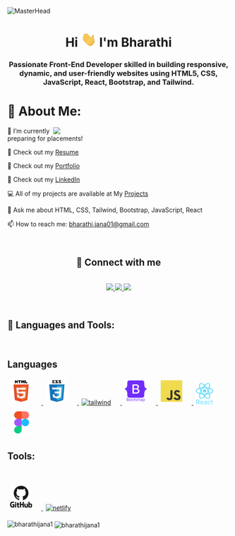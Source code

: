 
<!---
bharathijana1/bharathijana1 is a ✨ special ✨ repository because its `README.md` (this file) appears on your GitHub profile.
You can click the Preview link to take a look at your changes.
--->
<!----------------------------------- Banner Section ------------------------------------>
![MasterHead](https://user-images.githubusercontent.com/95478989/198955082-6e78ebb5-e1e4-49f9-8d32-6e5af3984dcd.gif)
  

<!----------------------------------- Heading Section ------------------------------------>
<h1 align="center">
    Hi
    <img src="https://raw.githubusercontent.com/ABSphreak/ABSphreak/master/gifs/Hi.gif" width="35">
    I'm Bharathi
   
</h1>

<!----------------------------------- About Section ------------------------------------>

<h3 align="center">Passionate Front-End Developer skilled in building responsive, dynamic, and user-friendly websites using HTML5, CSS, JavaScript, React, Bootstrap, and Tailwind.</h3>

# 💫 About Me:

<picture> <img align="right" src="https://mir-s3-cdn-cf.behance.net/project_modules/disp/601014116770475.6068beff4640a.gif" width = 400px></picture>


🔭 I’m currently preparing for placements!  
  
📄 Check out my [Resume](https://drive.google.com/file/d/1cqVZvdjL66DdrNwd2RTjSPZyPPfMvLRl/view)  

📄 Check out my [Portfolio](https://portfolio-bharathi.netlify.app/)  

📄 Check out my [LinkedIn](www.linkedin.com/in/bharathijanarthanan12https://www.linkedin.com/in/bharathijanarthanan12/)  
    
💻 All of my projects are available at My [Projects](https://github.com/bharathijana1)  
  
💬 Ask me about HTML, CSS, Tailwind, Bootstrap, JavaScript, React
  
📫 How to reach me: bharathi.jana01@gmail.com 


<br/>
<h2 align="center">📱 Connect with me</h2>
<br />
<div align="center">
  <a target="_blank" href="https://www.linkedin.com/in/bharathijanarthanan12/">
    <img src="https://img.shields.io/badge/LinkedIn-0077B5?style=for-the-badge&logo=linkedin&logoColor=white" />
  </a>
  <a target="_blank" href="mailto:bharathi.jana01@gmail.com">
    <img src="https://img.shields.io/badge/Gmail-D14836?style=for-the-badge&logo=gmail&logoColor=white" />
  </a>
  <a target="_blank" href="https://github.com/bharathijana1">
    <img src="https://img.shields.io/badge/GitHub-100000?style=for-the-badge&logo=github&logoColor=white" />
  </a>
</div>
<br />



<br/>
<div>
<h2 align="left">🚀 Languages and Tools:</h2>
<br/>
<h2 align="left">Languages </h2>
<p align="left">
  <a href="https://www.w3.org/html/" target="_blank" rel="noreferrer">
    <img src="https://raw.githubusercontent.com/devicons/devicon/master/icons/html5/html5-original-wordmark.svg" alt="html5" width="50" height="50" style="margin-right: 15px; padding:6px" />
  </a>
  <a href="https://www.w3schools.com/css/" target="_blank" rel="noreferrer">
    <img src="https://raw.githubusercontent.com/devicons/devicon/master/icons/css3/css3-original-wordmark.svg" alt="css3" width="50" height="50" style="margin-right: 15px; padding:6px" />
  </a>
    <a href="https://tailwindcss.com/" target="_blank" rel="noreferrer">
    <img src="https://www.vectorlogo.zone/logos/tailwindcss/tailwindcss-icon.svg" alt="tailwind" width="50" height="50" style="margin-right: 15px; padding:6px" />
  </a>
  <a href="https://getbootstrap.com" target="_blank" rel="noreferrer">
    <img src="https://raw.githubusercontent.com/devicons/devicon/master/icons/bootstrap/bootstrap-plain-wordmark.svg" alt="bootstrap" width="50" height="50" style="margin-right: 15px; padding:6px" />
  </a>
  <a href="https://developer.mozilla.org/en-US/docs/Web/JavaScript" target="_blank" rel="noreferrer">
    <img src="https://raw.githubusercontent.com/devicons/devicon/master/icons/javascript/javascript-original.svg" alt="javascript" width="50" height="50" style="margin-right: 15px; padding:6px" />
  </a>
  <a href="https://reactjs.org/" target="_blank" rel="noreferrer">
    <img src="https://raw.githubusercontent.com/devicons/devicon/master/icons/react/react-original-wordmark.svg" alt="react" width="50" height="50" style="margin-right: 15px; padding:6px />
  </a>
  <a href="https://www.figma.com/" target="_blank" rel="noreferrer">
    <img src="https://raw.githubusercontent.com/devicons/devicon/master/icons/figma/figma-original.svg" alt="figma" width="50" height="50" style="margin-right: 15px; padding:6px" />
  </a>
</p>


<h2 align="left">Tools:</h2>
<br/>
<p align="left">
<a href="https://github.com/" target="_blank" rel="noreferrer">
  <img src="https://raw.githubusercontent.com/devicons/devicon/master/icons/github/github-original-wordmark.svg" alt="github" width="50" height="50" style="margin-right: 15px; padding:6px" />
</a>

<a href="https://www.netlify.com/" target="_blank" rel="noreferrer">
  <img src="https://www.vectorlogo.zone/logos/netlify/netlify-icon.svg" alt="netlify" width="50" height="50" style="margin-right: 15px; padding:6px" />
</a>

</p>
</div>


<p><img align="left" src="https://github-readme-stats.vercel.app/api/top-langs?username=bharathijana1&show_icons=true&locale=en&layout=compact" alt="bharathijana1" /></p>

<p>&nbsp;<img align="center" src="https://github-readme-stats.vercel.app/api?username=bharathijana1&show_icons=true&locale=en" alt="bharathijana1" /></p>
